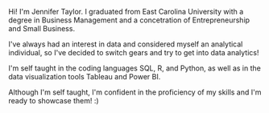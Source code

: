 Hi! I'm Jennifer Taylor. I graduated from East Carolina University with a degree in Business Management and a concetration of Entrepreneurship and Small Business.

I've always had an interest in data and considered myself an analytical individual, so I've decided to switch gears and try to get into data analytics!

I'm self taught in the coding languages SQL, R, and Python, as well as in the data visualization tools Tableau and Power BI.

Although I'm self taught, I'm confident in the proficiency of my skills and I'm ready to showcase them! :)

<!---
jennifer-taylor/jennifer-taylor is a ✨ special ✨ repository because its `README.md` (this file) appears on your GitHub profile.
You can click the Preview link to take a look at your changes.
--->
